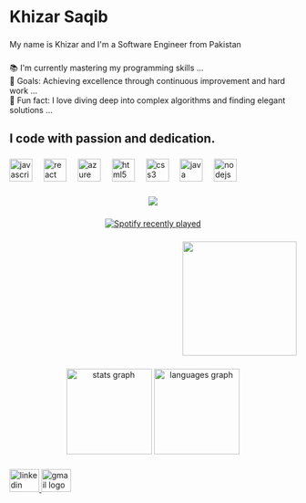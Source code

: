 <h1 align="left">Khizar Saqib</h1>

###

<p align="left">My name is Khizar and I'm a Software Engineer from Pakistan</p>

###

<p align="left">📚 I'm currently mastering my programming skills ...<br>🎯 Goals: Achieving excellence through continuous improvement and hard work ...<br>🎲 Fun fact: I love diving deep into complex algorithms and finding elegant solutions ...</p>

###

<h2 align="left">I code with passion and dedication.</h2>

###

<div align="left">
  <img src="https://cdn.jsdelivr.net/gh/devicons/devicon/icons/javascript/javascript-original.svg" height="40" alt="javascript logo"  />
  <img width="12" />
  <img src="[url=https://cdnlogo.com/logo/c_760.html][img]https://www.cdnlogo.com/logos/c/27/c.svg[/img][/url]" height="40" alt="react logo"  />
  <img width="12" />
  <img src="https://cdn.jsdelivr.net/gh/devicons/devicon/icons/azure/azure-original.svg" height="40" alt="azure logo"  />
  <img width="12" />
  <img src="https://cdn.jsdelivr.net/gh/devicons/devicon/icons/html5/html5-original.svg" height="40" alt="html5 logo"  />
  <img width="12" />
  <img src="https://cdn.jsdelivr.net/gh/devicons/devicon/icons/css3/css3-original.svg" height="40" alt="css3 logo"  />
  <img width="12" />
  <img src="https://cdn.jsdelivr.net/gh/devicons/devicon/icons/java/java-original.svg" height="40" alt="java logo"  />
  <img width="12" />
  <img src="https://cdn.jsdelivr.net/gh/devicons/devicon/icons/nodejs/nodejs-original.svg" height="40" alt="nodejs logo"  />
</div>

###

###

<div align="center">
  <img src="https://profile-counter.glitch.me/Khizarkk7/count.svg?"  />
</div>

###

<div align="center">
  <a href="https://open.spotify.com/user/Techs">
    <img src="https://spotify-recently-played-readme.vercel.app/api?user=Techs&count=1&unique=false" alt="Spotify recently played"  />
  </a>
</div>

###

<div align="right">
  <img height="200" src="https://media.giphy.com/media/3ov9jNziFTMfzSumAw/giphy.gif?cid=ecf05e47bibrghdok5usgr3o75qxyzc891tl7csviwu2cvjf&ep=v1_gifs_search&rid=giphy.gif&ct=g"  />
</div>

###

<div align="center">
  <img src="https://github-readme-stats.vercel.app/api?username=Khizarkk7&hide_title=false&hide_rank=false&show_icons=true&include_all_commits=true&count_private=true&disable_animations=false&theme=dracula&locale=en&hide_border=false&order=1" height="150" alt="stats graph"  />
  <img src="https://github-readme-stats.vercel.app/api/top-langs?username=Khizarkk7&locale=en&hide_title=false&layout=compact&card_width=320&langs_count=5&theme=dracula&hide_border=false&order=2" height="150" alt="languages graph"  />
</div>

###

<div align="left">
  <a href="https://www.linkedin.com/in/khizar-saqib-90439b247/" target="_blank">
    <img src="https://raw.githubusercontent.com/maurodesouza/profile-readme-generator/master/src/assets/icons/social/linkedin/default.svg" width="52" height="40" alt="linkedin logo"  />
  </a>
  <a href="https://mail.google.com/mail/u/0/#inbox" target="_blank">
    <img src="https://raw.githubusercontent.com/maurodesouza/profile-readme-generator/master/src/assets/icons/social/gmail/default.svg" width="52" height="40" alt="gmail logo"  />
  </a>
</div>

###
